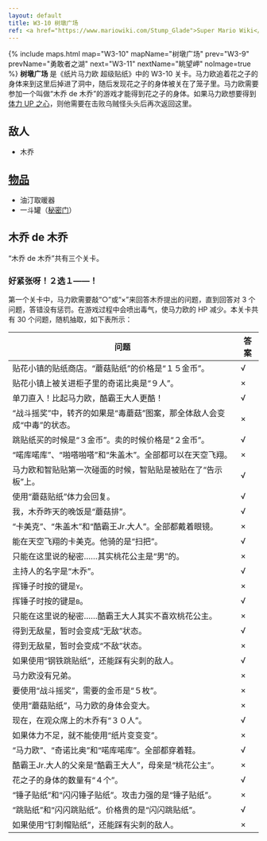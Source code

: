 ```yaml
---
layout: default
title: W3-10 树墩广场
ref: <a href="https://www.mariowiki.com/Stump_Glade">Super Mario Wiki</a>
---
```

{% include maps.html map="W3-10" mapName="树墩广场" prev="W3-9" prevName="勇敢者之湖" next="W3-11" nextName="眺望岬" noImage=true %}
**树墩广场** 是《纸片马力欧 超级贴纸》中的 W3-10 关卡。马力欧追着花之子的身体来到这里后掉进了洞中，随后发现花之子的身体被关在了笼子里。马力欧需要参加一个叫做“木乔 de 木乔”的游戏才能得到花之子的身体。如果马力欧想要得到[体力 UP 之心](./HpUpHeart.html)，则他需要在击败乌贼怪头头后再次返回这里。

## 敌人
* 木乔

## [物品](./ThingSticker.html)
* 油汀取暖器
* 一斗罐（[秘密门](./SecretDoor.html)）

## 木乔 de 木乔
“木乔 de 木乔”共有三个关卡。

### 好紧张呀！２选１——！
第一个关卡中，马力欧需要敲“○”或“×”来回答木乔提出的问题，直到回答对 3 个问题，答错没有惩罚。在游戏过程中会喷出毒气，使马力欧的 HP 减少。本关卡共有 30 个问题，随机抽取，如下表所示：

<table class="table">
<thead>
<tr><th>问题</th><th>答案</th></tr>
</thead>
<tbody>
<tr><td>贴花小镇的贴纸商店。“蘑菇贴纸”的价格是“１５金币”。</td><td>√</td></tr>
<tr><td>贴花小镇上被关进柜子里的奇诺比奥是“９人”。</td><td>×</td></tr>
<tr><td>单刀直入！比起马力欧，酷霸王大人更酷！</td><td>√</td></tr>
<tr><td>“战斗摇奖”中，转齐的如果是“毒蘑菇”图案，那全体敌人会变成“中毒”的状态。</td><td>×</td></tr>
<tr><td>跳贴纸买的时候是“３金币”。卖的时候价格是“２金币”。</td><td>√</td></tr>
<tr><td>“喏库喏库”、“啪嗒啪嗒”和“朱盖木”。全部都可以在天空飞翔。</td><td>×</td></tr>
<tr><td>马力欧和智贴贴第一次碰面的时候，智贴贴是被贴在了“告示板”上。</td><td>√</td></tr>
<tr><td>使用“蘑菇贴纸”体力会回复。</td><td>√</td></tr>
<tr><td>我，木乔昨天的晚饭是“蘑菇排”。</td><td>√</td></tr>
<tr><td>“卡美克”、“朱盖木”和“酷霸王Jr.大人”。全部都戴着眼镜。</td><td>×</td></tr>
<tr><td>能在天空飞翔的卡美克。他骑的是“扫把”。</td><td>√</td></tr>
<tr><td>只能在这里说的秘密……其实桃花公主是“男”的。</td><td>×</td></tr>
<tr><td>主持人的名字是“木乔”。</td><td>√</td></tr>
<tr><td>挥锤子时按的键是<kbd>Y</kbd>。</td><td>×</td></tr>
<tr><td>挥锤子时按的键是<kbd>B</kbd>。</td><td>√</td></tr>
<tr><td>只能在这里说的秘密……酷霸王大人其实不喜欢桃花公主。</td><td>×</td></tr>
<tr><td>得到无敌星，暂时会变成“无敌”状态。</td><td>√</td></tr>
<tr><td>得到无敌星，暂时会变成“不敌”状态。</td><td>×</td></tr>
<tr><td>如果使用“钢铁跳贴纸”，还能踩有尖刺的敌人。</td><td>√</td></tr>
<tr><td>马力欧没有兄弟。</td><td>×</td></tr>
<tr><td>要使用“战斗摇奖”，需要的金币是“５枚”。</td><td>×</td></tr>
<tr><td>使用“蘑菇贴纸”，马力欧的身体会变大。</td><td>×</td></tr>
<tr><td>现在，在观众席上的木乔有“３０人”。</td><td>√</td></tr>
<tr><td>如果体力不足，就不能使用“纸片变变变”。</td><td>×</td></tr>
<tr><td>“马力欧”、“奇诺比奥”和“喏库喏库”。全部都穿着鞋。</td><td>√</td></tr>
<tr><td>酷霸王Jr.大人的父亲是“酷霸王大人”，母亲是“桃花公主”。</td><td>×</td></tr>
<tr><td>花之子的身体的数量有“４个”。</td><td>√</td></tr>
<tr><td>“锤子贴纸”和“闪闪锤子贴纸”。攻击力强的是“锤子贴纸”。</td><td>×</td></tr>
<tr><td>“跳贴纸”和“闪闪跳贴纸”。价格贵的是“闪闪跳贴纸”。</td><td>√</td></tr>
<tr><td>如果使用“钉刺帽贴纸”，还能踩有尖刺的敌人。</td><td>×</td></tr>
</tbody>
</table>